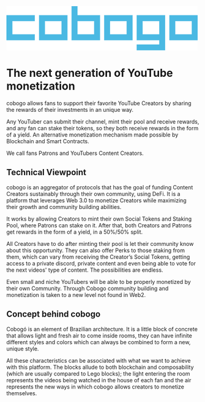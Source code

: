 ![cobogo-github](public/images/cobogo.png)

# The next generation of YouTube monetization

cobogo allows fans to support their favorite YouTube Creators by sharing the rewards of their investments in an unique way.

Any YouTuber can submit their channel, mint their pool and receive rewards, and any fan can stake their tokens, so they both receive rewards in the form of a yield. An alternative monetization mechanism made possible by Blockchain and Smart Contracts.

We call fans Patrons and YouTubers Content Creators.

## Technical Viewpoint

cobogo is an aggregator of protocols that has the goal of funding Content Creators sustainably through their own community, using DeFi. It is a platform that leverages Web 3.0 to monetize Creators while maximizing their growth and community building abilities.

It works by allowing Creators to mint their own Social Tokens and Staking Pool, where Patrons can stake on it. After that, both Creators and Patrons get rewards in the form of a yield, in a 50%/50% split.

All Creators have to do after minting their pool is let their community know about this opportunity. They can also offer Perks to those staking from them, which can vary from receiving the Creator’s Social Tokens, getting access to a private discord, private content and even being able to vote for the next videos' type of content. The possibilities are endless.

Even small and niche YouTubers will be able to be properly monetized by their own Community. Through Cobogo community building and monetization is taken to a new level not found in Web2.

## Concept behind cobogo

Cobogó is an element of Brazilian architecture. It is a little block of concrete that allows light and fresh air to come inside rooms, they can have infinite different styles and colors which can always be combined to form a new, unique style.

All these characteristics can be associated with what we want to achieve with this platform. The blocks allude to both blockchain and composability (which are usually compared to Lego blocks); the light entering the room represents the videos being watched in the house of each fan and the air represents the new ways in which cobogo allows creators to monetize themselves.
